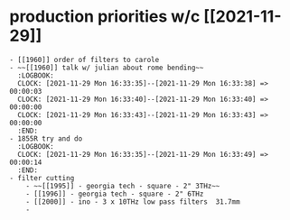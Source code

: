 # production priorities w/c [[2021-11-29]]
	- [[1960]] order of filters to carole
	- ~~[[1960]] talk w/ julian about rome bending~~
	  :LOGBOOK:
	  CLOCK: [2021-11-29 Mon 16:33:35]--[2021-11-29 Mon 16:33:38] =>  00:00:03
	  CLOCK: [2021-11-29 Mon 16:33:40]--[2021-11-29 Mon 16:33:40] =>  00:00:00
	  CLOCK: [2021-11-29 Mon 16:33:43]--[2021-11-29 Mon 16:33:43] =>  00:00:00
	  :END:
	- 1855R try and do
	  :LOGBOOK:
	  CLOCK: [2021-11-29 Mon 16:33:35]--[2021-11-29 Mon 16:33:49] =>  00:00:14
	  :END:
	- filter cutting
		- ~~[[1995]] - georgia tech - square - 2" 3THz~~
		- [[1996]] - georgia tech - square - 2" 6THz
		- [[2000]] - ino - 3 x 10THz low pass filters  31.7mm
		-